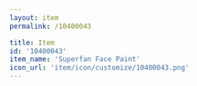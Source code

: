 ```yaml
---
layout: item
permalink: /10400043

title: Item
id: '10400043'
item_name: 'Superfan Face Paint'
icon_url: 'item/icon/customize/10400043.png'
---
```

